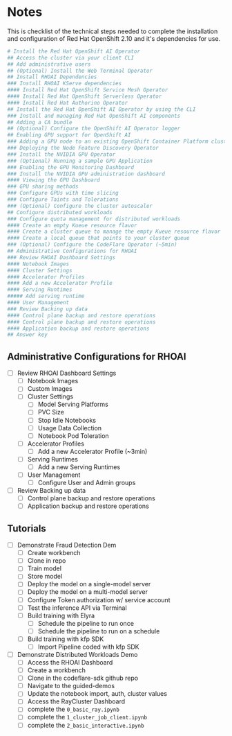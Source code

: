 # Notes

This is checklist of the technical steps needed to complete the installation and configuration of Red Hat OpenShift 2.10 and it's dependencies for use.

```sh
# Install the Red Hat OpenShift AI Operator
## Access the cluster via your client CLI
## Add administrative users
## (Optional) Install the Web Terminal Operator
## Install RHOAI Dependencies
### Install RHOAI KServe dependencies
#### Install Red Hat OpenShift Service Mesh Operator
#### Install Red Hat OpenShift Serverless Operator
#### Install Red Hat Authorino Operator
## Install the Red Hat OpenShift AI Operator by using the CLI
### Install and managing Red Hat OpenShift AI components
## Adding a CA bundle
## (Optional) Configure the OpenShift AI Operator logger
## Enabling GPU support for OpenShift AI
### Adding a GPU node to an existing OpenShift Container Platform cluster
### Deploying the Node Feature Discovery Operator
### Install the NVIDIA GPU Operator
### (Optional) Running a sample GPU Application
### Enabling the GPU Monitoring Dashboard
### Install the NVIDIA GPU administration dashboard
#### Viewing the GPU Dashboard
### GPU sharing methods
### Configure GPUs with time slicing 
### Configure Taints and Tolerations
### (Optional) Configure the cluster autoscaler
## Configure distributed workloads
### Configure quota management for distributed workloads
#### Create an empty Kueue resource flavor
#### Create a cluster queue to manage the empty Kueue resource flavor
#### Create a local queue that points to your cluster queue
### (Optional) Configure the CodeFlare Operator (~5min)
## Administrative Configurations for RHOAI
### Review RHOAI Dashboard Settings
#### Notebook Images
#### Cluster Settings
#### Accelerator Profiles
#### Add a new Accelerator Profile
#### Serving Runtimes
##### Add serving runtime
#### User Management
### Review Backing up data
#### Control plane backup and restore operations
#### Control plane backup and restore operations
#### Application backup and restore operations
## Answer key
```
## Administrative Configurations for RHOAI

- [ ] Review RHOAI Dashboard Settings
  - [ ] Notebook Images
  - [ ] Custom Images
  - [ ] Cluster Settings
    - [ ] Model Serving Platforms
    - [ ] PVC Size
    - [ ] Stop Idle Notebooks
    - [ ] Usage Data Collection
    - [ ] Notebook Pod Toleration
  - [ ] Accelerator Profiles
    - [ ] Add a new Accelerator Profile (~3min)
  - [ ] Serving Runtimes
    - [ ] Add a new Serving Runtimes
  - [ ] User Management
    - [ ] Configure User and Admin groups
- [ ] Review Backing up data
  - [ ] Control plane backup and restore operations
  - [ ] Application backup and restore operations

## Tutorials

- [ ] Demonstrate Fraud Detection Dem
  - [ ] Create workbench
  - [ ] Clone in repo
  - [ ] Train model
  - [ ] Store model
  - [ ] Deploy the model on a single-model server
  - [ ] Deploy the model on a multi-model server
  - [ ] Configure Token authorization w/ service account
  - [ ] Test the inference API via Terminal
  - [ ] Build training with Elyra
    - [ ] Schedule the pipeline to run once
    - [ ] Schedule the pipeline to run on a schedule
  - [ ] Build training with kfp SDK
    - [ ] Import Pipeline coded with kfp SDK
- [ ] Demonstrate Distributed Workloads Demo
  - [ ] Access the RHOAI Dashboard
  - [ ] Create a workbench
  - [ ] Clone in the codeflare-sdk github repo
  - [ ] Navigate to the guided-demos
  - [ ] Update the notebook import, auth, cluster values
  - [ ] Access the RayCluster Dashboard
  - [ ] complete the `0_basic_ray.ipynb`
  - [ ] complete the `1_cluster_job_client.ipynb`
  - [ ] complete the `2_basic_interactive.ipynb`
